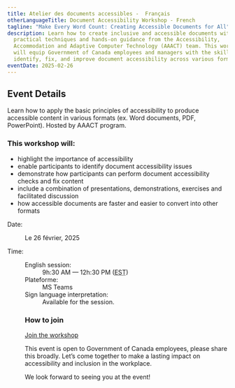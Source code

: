 ```yaml
---
title: Atelier des documents accessibles -  Français
otherLanguageTitle: Document Accessibility Workshop - French
tagline: "Make Every Word Count: Creating Accessible Documents for All"
description: Learn how to create inclusive and accessible documents with
  practical techniques and hands-on guidance from the Accessibility,
  Accommodation and Adaptive Computer Technology (AAACT) team. This workshop
  will equip Government of Canada employees and managers with the skills to
  identify, fix, and improve document accessibility across various formats.
eventDate: 2025-02-26
---
```




## Event Details

Learn how to apply the basic principles of accessibility to produce accessible content in various formats (ex. Word documents, PDF, PowerPoint). Hosted by AAACT program.

### This workshop will:

* highlight the importance of accessibility
* enable participants to identify document accessibility issues
* demonstrate how participants can perform document accessibility checks and fix content
* include a combination of presentations, demonstrations, exercises and facilitated discussion
* how accessible documents are faster and easier to convert into other formats

<dl>
  <dt>Date:</dt>
  <dd class="mrgn-lft-md">
  <dl class="mrgn-lft-lg">Le 26 février, 2025</dd>
  <dt>Time:</dt>
  <dd class="mrgn-lft-md">
  <dl class="mrgn-lft-lg">
  <dt>English session:</dt>
  <dd class="mrgn-lft-md">9h:30 AM &mdash; 12h:30 PM (<abbr title="Heure de l'Est">EST</abbr>)</dd>
  <dt>Plateforme:</dt>
  <dd class="mrgn-lft-md">MS Teams</dd>
  <dt>Sign language interpretation:</dt>
  <dd class="mrgn-lft-md">Available for the session.</dd>
</dl>

### How to join

[Join the workshop](<>)

This event is open to Government of Canada employees, please share this broadly. Let’s come together to make a lasting impact on accessibility and inclusion in the workplace.

We look forward to seeing you at the event!
